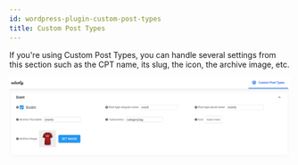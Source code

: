 ```yaml
---
id: wordpress-plugin-custom-post-types
title: Custom Post Types
---
```


If you're using Custom Post Types, you can handle several settings from this section such as the CPT name, its slug, the icon, the archive image, etc.

![](assets/udesly-cpt-plugin.png)